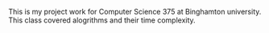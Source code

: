 This is my project work for Computer Science 375 at Binghamton university.  This class covered alogrithms and their time complexity.
